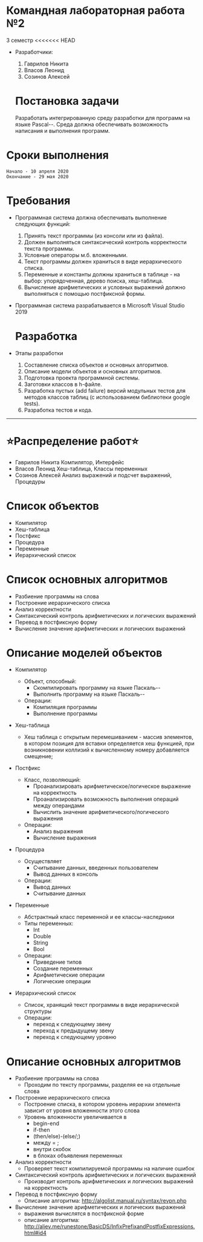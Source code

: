 # Командная лабораторная работа №2 #
3 семестр
<<<<<<< HEAD
- Разработчики:
  1. Гаврилов Никита
  2. Власов Леонид
  3. Созинов Алексей
  
    # Постановка задачи #
  Разработать интегрированную среду разработки для программ на языке Pascal--.
Среда должна обеспечивать возможность написания и выполнения программ.

# Сроки выполнения #
	Начало - 10 апреля 2020
	Окончание - 29 мая 2020
  
  # Требования #
- Программная система должна обеспечивать выполнение следующих функций:
  1. Принять текст программы (из консоли или из файла).
  1. Должен выполняться синтаксический контроль корректности текста программы.
  2. Условные операторы м.б. вложенными.
  3. Текст программы должен храниться в виде иерархического списка.
  4. Переменные и константы должны храниться в таблице - на выбор: упорядоченная, дерево поиска, хеш-таблица.
  5. Вычисление арифметических и условных выражений должно выполняться с помощью постфиксной формы.
  
- Программная система разрабатывается в Microsoft Visual Studio 2019
  # Разработка #
- Этапы разработки
    1. Составление списка объектов и основных алгоритмов.
    2. Описание модели объектов и основных алгоритмов.
    3. Подготовка проекта программной системы.
    4. Заготовки классов в h-файле.
    5. Разработка пустых (add failure) версий модульных тестов для методов классов таблиц (с использованием библиотеки google tests).
    6. Разработка тестов и кода.

 ---

# :star:Распределение работ:star: #
- Гаврилов Никита
	Компилятор, Интерфейс
- Власов Леонид
	Хеш-таблица, Классы переменных 
- Созинов Алексей
	Анализ выражений и подсчет выражений, Процедуры
# Список объектов #

- Компилятор
- Хеш-таблица
- Постфикс
- Процедура
- Переменные
- Иерархический список

# Список основных алгоритмов #

- Разбиение программы на слова
- Построение иерархического списка
- Анализ корректности
- Синтаксический контроль арифметических и логических выражений
- Перевод в постфиксную форму
- Вычисление значение арифметических и логических выражений

# Описание моделей объектов #
- Компилятор
  - Объект, способный:
    - Скомпилировать программу на языке Паскаль--
    - Выполнить программу на языке Паскаль-- 
  - Операции: 
    - Компиляция программы
    - Выполнение программы
    
- Хеш-таблица
  - Хеш таблица с открытым перемешиванием - массив элементов, в котором позиция
  для вставки определяется хеш функцией, при возникновении коллизий к 
  вычисленному номеру добавляется смещение;
  
- Постфикс
  - Класс, позволяющий: 
    - Проанализировать арифметическое/логическое выражение на корректность 
    - Проанализировать возможность выполнения операций между операндами
    - Вычислить значение арифметического/логического выражения
  - Операции:
    - Анализ выражения
    - Вычисление выражения
- Процедура
  - Осуществляет
    - Считывание данных, введенных пользователем
    - Вывод данных в консоль
  - Операции:
    - Вывод данных
    - Считывание данных
- Переменные
  - Абстрактный класс переменной и ее классы-наследники
  - Типы переменных:
    - Int
    - Double
    - String
    - Bool
  - Операции:
    - Приведение типов
    - Создание переменных
    - Арифметические операции
    - Логические операции
- Иерархический список
  - Список, хранящий текст программы в виде иерархической структуры
  - Операции:
    - переход к следующему звену 
    - переход к предыдущему звену 
    - переход к следующему уровню
# Описание основных алгоритмов #
- Разбиение программы на слова
  - Проходим по тексту программы, разделяя ее на отдельные слова
- Построение иерархического списка
  - Построение списка, в котором уровень иерархии элемента зависит от уровня вложенности этого слова
  - Уровень вложенности увеличивается в 
    - begin-end
    - if-then
    - (then/else)-(else/;)
    - между = ;
    - внутри скобок
    - в блоках объявления переменных
- Анализ корректности
  - Проверяет текст компилируемой программы на наличие ошибок
- Синтаксический контроль арифметических и логических выражений
  - Производит контроль арифметических и логических выражений на корректность
- Перевод в постфиксную форму
  - Описание алгоритма: http://algolist.manual.ru/syntax/revpn.php
- Вычисление значение арифметических и логических выражений
  - выражения вычислятся в постфиксной форме
  - описание алгоритма: http://aliev.me/runestone/BasicDS/InfixPrefixandPostfixExpressions.html#id4 
